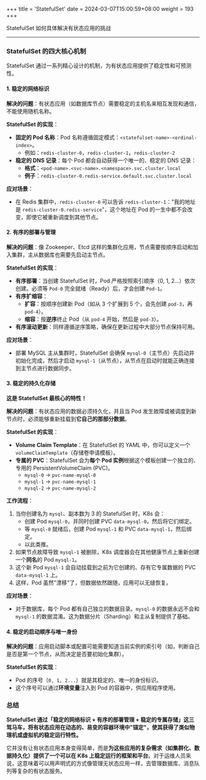 +++
title = 'StatefulSet'
date = 2024-03-07T15:00:59+08:00
weight = 193
+++


StatefulSet 如何具体解决有状态应用的挑战

---

### StatefulSet 的四大核心机制

StatefulSet 通过一系列精心设计的机制，为有状态应用提供了稳定性和可预测性。

#### 1. 稳定的网络标识

**解决的问题**：有状态应用（如数据库节点）需要稳定的主机名来相互发现和通信，不能使用随机名称。

**StatefulSet 的实现**：
- **固定的 Pod 名称**：Pod 名称遵循固定模式：`<statefulset-name>-<ordinal-index>`。
  - 例如：`redis-cluster-0`，`redis-cluster-1`，`redis-cluster-2`
- **稳定的 DNS 记录**：每个 Pod 都会自动获得一个唯一的、稳定的 DNS 记录：
  - **格式**：`<pod-name>.<svc-name>.<namespace>.svc.cluster.local`
  - **例子**：`redis-cluster-0.redis-service.default.svc.cluster.local`

**应对场景**：
- 在 Redis 集群中，`redis-cluster-0` 可以告诉 `redis-cluster-1`："我的地址是 `redis-cluster-0.redis-service`"，这个地址在 Pod 的一生中都不会改变，即使它被重新调度到其他节点。

#### 2. 有序的部署与管理

**解决的问题**：像 Zookeeper、Etcd 这样的集群化应用，节点需要按顺序启动和加入集群，主从数据库也需要先启动主节点。

**StatefulSet 的实现**：
- **有序部署**：当创建 StatefulSet 时，Pod 严格按照索引顺序（0, 1, 2...）依次创建。必须等 `Pod-0` 完全就绪（Ready）后，才会创建 `Pod-1`。
- **有序扩缩容**：
  - **扩容**：按顺序创建新 Pod（如从 3 个扩展到 5 个，会先创建 `pod-3`，再 `pod-4`）。
  - **缩容**：按**逆序**终止 Pod（从 `pod-4` 开始，然后是 `pod-3`）。
- **有序滚动更新**：同样遵循逆序策略，确保在更新过程中大部分节点保持可用。

**应对场景**：
- 部署 MySQL 主从集群时，StatefulSet 会确保 `mysql-0`（主节点）先启动并初始化完成，然后才启动 `mysql-1`（从节点），从节点在启动时就能正确连接到主节点进行数据同步。

#### 3. 稳定的持久化存储

**这是 StatefulSet 最核心的特性！**

**解决的问题**：有状态应用的数据必须持久化，并且当 Pod 发生故障或被调度到新节点时，必须能够重新挂载到**它自己的那部分数据**。

**StatefulSet 的实现**：
- **Volume Claim Template**：在 StatefulSet 的 YAML 中，你可以定义一个 `volumeClaimTemplate`（存储卷申请模板）。
- **专属的 PVC**：StatefulSet 会为**每个 Pod 实例**根据这个模板创建一个独立的、专用的 PersistentVolumeClaim (PVC)。
  - `mysql-0` -> `pvc-name-mysql-0`
  - `mysql-1` -> `pvc-name-mysql-1`
  - `mysql-2` -> `pvc-name-mysql-2`

**工作流程**：
1.  当你创建名为 `mysql`、副本数为 3 的 StatefulSet 时，K8s 会：
    - 创建 Pod `mysql-0`，并同时创建 PVC `data-mysql-0`，然后将它们绑定。
    - 等 `mysql-0` 就绪后，创建 Pod `mysql-1` 和 PVC `data-mysql-1`，然后绑定。
    - 以此类推。
2.  如果节点故障导致 `mysql-1` 被删除，K8s 调度器会在其他健康节点上重新创建一个**同名**的 Pod `mysql-1`。
3.  这个新 Pod `mysql-1` 会自动挂载到之前为它创建的、存有它专属数据的 PVC `data-mysql-1` 上。
4.  这样，Pod 虽然"漂移"了，但数据依然跟随，应用可以无缝恢复。

**应对场景**：
- 对于数据库，每个 Pod 都有自己独立的数据目录。`mysql-0` 的数据永远不会和 `mysql-1` 的数据混淆。这为数据分片（Sharding）和主从复制提供了基础。

#### 4. 稳定的启动顺序与唯一身份

**解决的问题**：应用启动脚本或配置可能需要知道当前实例的索引号（如，判断自己是否是第一个节点，从而决定是否要初始化集群）。

**StatefulSet 的实现**：
- Pod 的序号（`0, 1, 2...`）就是其稳定的、唯一的身份标识。
- 这个序号可以通过**环境变量**注入到 Pod 的容器中，供应用程序使用。


### 总结

**StatefulSet 通过「稳定的网络标识 + 有序的部署管理 + 稳定的专属存储」这三驾马车，将有状态应用在动态的、易变的容器环境中"锚定"，使其获得了类似物理机或虚拟机的稳定运行特性。**

它并没有让有状态应用本身变得简单，而是**为这些应用的复杂需求（如集群化、数据持久化）提供了一个可以在 K8s 上稳定运行的框架和平台**。对于运维人员来说，这意味着可以用声明式的方式像管理无状态应用一样，去管理数据库、消息队列等复杂的有状态服务。

